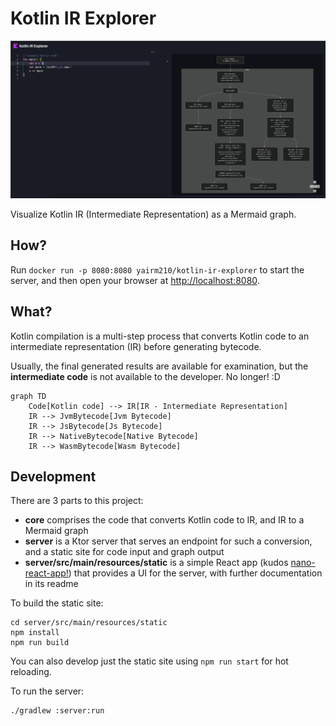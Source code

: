 # Kotlin IR Explorer

![Example mermaid graph](docs/mermaid-graph-example.png)

Visualize Kotlin IR (Intermediate Representation) as a Mermaid graph.

## How?

Run `docker run -p 8080:8080 yairm210/kotlin-ir-explorer` to start the server, and then open your browser at [http://localhost:8080](http://localhost:8080).

## What?

Kotlin compilation is a multi-step process that converts Kotlin code to an intermediate representation (IR) before generating bytecode.

Usually, the final generated results are available for examination, but the **intermediate code** is not available to the developer. No longer! :D

```mermaid
graph TD
    Code[Kotlin code] --> IR[IR - Intermediate Representation]
    IR --> JvmBytecode[Jvm Bytecode]
    IR --> JsBytecode[Js Bytecode]
    IR --> NativeBytecode[Native Bytecode]
    IR --> WasmBytecode[Wasm Bytecode]
```

## Development

There are 3 parts to this project:

- **core** comprises the code that converts Kotlin code to IR, and IR to a Mermaid graph
- **server** is a Ktor server that serves an endpoint for such a conversion, and a static site for code input and graph output
- **server/src/main/resources/static** is a simple React app (kudos [nano-react-app!](https://github.com/nano-react-app/nano-react-app)) that provides a UI for the server, with further documentation in its readme

To build the static site:

```shell
cd server/src/main/resources/static
npm install
npm run build
```

You can also develop just the static site using `npm run start` for hot reloading.

To run the server:

```shell
./gradlew :server:run
```

